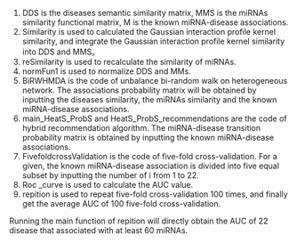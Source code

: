 1. DDS is the diseases semantic similarity matrix, MMS is the miRNAs similarity functional matrix, M is the known miRNA-disease associations.
2. Similarity is used to calculated the Gaussian interaction profile kernel similarity, and integrate the Gaussian interaction profile kernel similarity into DDS and MMS。
3. reSimilarity is used to recalculate the similarity of miRNAs.
4. normFun1 is used to normalize DDS and MMs.
5. BiRWHMDA is the code of unbalance bi-random walk on heterogeneous network. The associations probability matrix will be obtained by inputting the diseases similarity, the miRNAs similarity and the known miRNA-disease associations.
6. main_HeatS_ProbS and HeatS_ProbS_recommendations are the code of hybrid recommendation algorithm. The miRNA-disease transition probability matrix is obtained by inputting the known miRNA-disease associations. 
7. FivefoldcrossValidation is the code of five-fold cross-validation. For a given, the known miRNA-disease association is divided into five equal subset by inputting the number of i from 1 to 22.
8. Roc _curve is used to calculate the AUC value.
9. repition is used to repeat five-fold cross-validation 100 times, and finally get the average AUC of 100 five-fold cross-validation.

Running the main function of repition will directly obtain the AUC of 22 disease that associated with at least 60 miRNAs.
